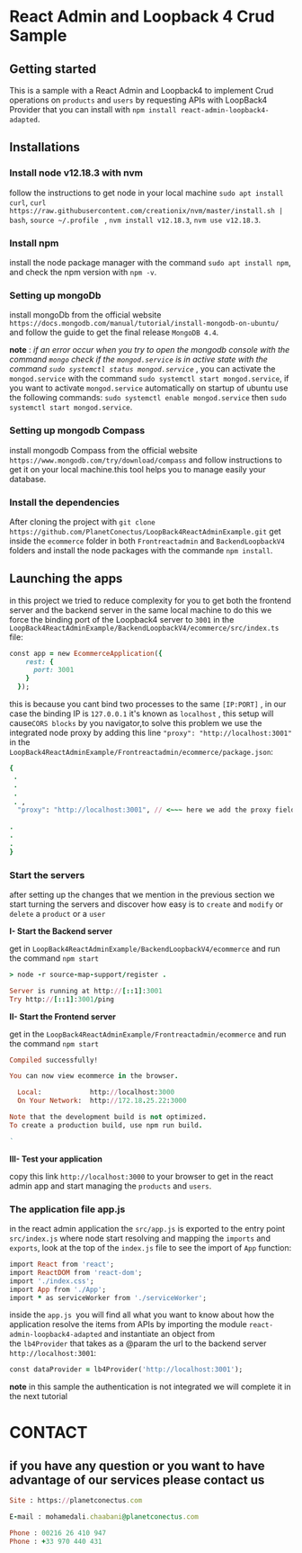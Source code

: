 # React Admin and Loopback 4 Crud Sample
 

## Getting started

This is a sample with a React Admin and Loopback4 to implement Crud operations on `products` and `users` by requesting  APIs with LoopBack4 Provider that you can install with `npm install react-admin-loopback4-adapted`.


## Installations 


### Install node v12.18.3 with nvm 

follow the instructions to get node in your local machine
`sudo apt install curl`,
`curl https://raw.githubusercontent.com/creationix/nvm/master/install.sh | bash`,
`source ~/.profile ` ,
`nvm install v12.18.3`,
`nvm use v12.18.3`.

### Install npm

 install the node package manager with the command `sudo apt install npm`, and check the npm version with `npm -v`.

### Setting up mongoDb 

install mongoDb from the official website `https://docs.mongodb.com/manual/tutorial/install-mongodb-on-ubuntu/` and follow the guide to get the final release `MongoDB 4.4`.

**note** : _if an error occur when you try to open the mongodb console with the command `mongo` check if the `mongod.service` is in active state with the command `sudo systemctl status mongod.service`_ , you can activate the `mongod.service` with the command `sudo systemctl start mongod.service`,
if you want to activate `mongod.service` automatically on startup of ubuntu use the following commands:
`sudo systemctl enable mongod.service` then `sudo systemctl start mongod.service`.


### Setting up mongodb Compass

install mongodb Compass from the official website `https://www.mongodb.com/try/download/compass` and follow instructions to get it on your local machine.this tool helps you to manage easily your database. 

### Install the dependencies

After cloning the project with `git clone https://github.com/PlanetConectus/LoopBack4ReactAdminExample.git` get inside the `ecommerce` folder in both `Frontreactadmin` and `BackendLoopbackV4` folders and install the node packages with the commande `npm install`.


## Launching the apps
 
in this project we tried to reduce complexity for you to get both the frontend server and the backend server in the same local machine to do this we force the binding port of the Loopback4 server to `3001`
in the `LoopBack4ReactAdminExample/BackendLoopbackV4/ecommerce/src/index.ts` file:
```ruby 
const app = new EcommerceApplication({
    rest: {
      port: 3001
    }
  });

```
this is because you cant bind two processes to the same `[IP:PORT]` , in our case the binding IP is `127.0.0.1`  it's known as `localhost` , this setup  will cause`CORS blocks` by you navigator,to solve this problem we use the integrated node proxy by adding this line `"proxy": "http://localhost:3001"` in the `LoopBack4ReactAdminExample/Frontreactadmin/ecommerce/package.json`:
```ruby
{
 .
 .
 .
 . ,
  "proxy": "http://localhost:3001", // <~~~ here we add the proxy field in package.json
 
.
.
.
}

```


### Start the servers

after setting up the changes that we mention in the previous section we start turning the servers and discover how easy is to `create` and `modify` or `delete` a `product` or a `user`

**I- Start the Backend server**

get in `LoopBack4ReactAdminExample/BackendLoopbackV4/ecommerce` and run the command `npm start`

``` ruby
> node -r source-map-support/register .

Server is running at http://[::1]:3001
Try http://[::1]:3001/ping
```
**II- Start the Frontend server**

get in the `LoopBack4ReactAdminExample/Frontreactadmin/ecommerce` and run the command `npm start`
```ruby
Compiled successfully!

You can now view ecommerce in the browser.

  Local:            http://localhost:3000
  On Your Network:  http://172.18.25.22:3000

Note that the development build is not optimized.
To create a production build, use npm run build.

`
```
**III- Test your application**

 copy this link `http://localhost:3000` to your browser to get in the react admin app and start managing the `products` and `users`.


### The application file app.js

in the react admin application the  `src/app.js` is exported to the entry point `src/index.js` where node start resolving and mapping the `imports` and `exports`, look at the top of the `index.js` file to see the import of `App` function:

```ruby
import React from 'react';
import ReactDOM from 'react-dom';
import './index.css';
import App from './App';
import * as serviceWorker from './serviceWorker';
```
inside the `app.js `you will find all what you want to know about how the application resolve 
the items from APIs by importing the module `react-admin-loopback4-adapted` and instantiate an object from  
the `lb4Provider` that takes as a @param the url to the backend server `http://localhost:3001`:
```ruby
const dataProvider = lb4Provider('http://localhost:3001');
```

**note** in this sample the authentication is not integrated we will complete it in the next tutorial 

# CONTACT

## if you have any question or you want to have advantage of our services please contact us 
```ruby
Site : https://planetconectus.com

E-mail : mohamedali.chaabani@planetconectus.com

Phone : 00216 26 410 947
Phone : +33 970 440 431
````








